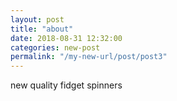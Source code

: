 ```yaml
---
layout: post
title: "about"
date: 2018-08-31 12:32:00
categories: new-post
permalink: "/my-new-url/post/post3"
---
```

new quality fidget spinners
